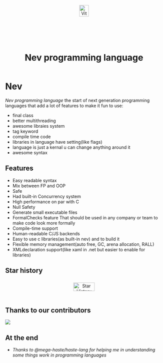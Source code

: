 <div align="center" style="display:grid;place-items:center;">
<p>
    <a target="_blank"><img width="50%" src="https://github.com/Ameeer1/ViteSharp/blob/main/Images/Logo.svg"13 alt="ViteSharp logo"></a>
</p>
<h1>Nev programming language</h1>
</div>

# Nev

*Nev programming language* the start of next generation programming languages that add a lot of features to make it fun to use:
- final class
- better multithreading
- awesome libraies system
- tag keyword
- compile time code
- libraries in language have setting(like flags)
- language is just a kernal u can change anything around it
- awesome syntax


## Features

- Easy readable syntax
- Mix between FP and OOP
- Safe
- Had built-in Concurrency system
- High performance on par with C
- Null Safety
- Generate small executable files
- FormalChecks feature That should be used in any company or team to make code look more formally
- Compile-time support
- Human-readable C/JS backends
- Easy to use c libraries(as built-in nev) and to build it
- Flexible memory management(auto free, GC, arena allocation, RALL)
- XMLdeclaration support(like xaml in .net but easier to enable for libraries)

## Star history
<div align="center" style="display:grid;place-items:center;">
<picture>
  <source media="(prefers-color-scheme: dark)" srcset="https://api.star-history.com/svg?repos=Ameeer1/Nev&type=Date&theme=dark" />
  <source media="(prefers-color-scheme: light)" srcset="https://api.star-history.com/svg?repos=Ameeer1/Nev&type=Date" />
  <img width="70%" alt="Star History Chart" src="https://api.star-history.com/svg?repos=Ameeer1/Nev&type=Date" />
</picture>
</div>

## Thanks to our contributors

<a href="https://github.com/Ameeer1/Nev/graphs/contributors">
  <img src="https://contrib.rocks/image?repo=Ameeer1/Nev" />
</a>


## At the end
- *Thanks to @mega-haste/haste-lang for helping me in understanding some things work in programming languages*
